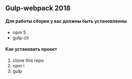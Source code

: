 ## Gulp-webpack 2018

#### Для работы сборки у вас должны быть установленны 
* npm 5
* gulp-cli

#### Как установить проект
1. clone this repo
2. npm i
3. gulp